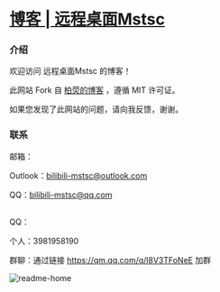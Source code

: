 [博客 | 远程桌面Mstsc](https://bilibili-mstsc.github.io)
================================
### 介绍

欢迎访问 远程桌面Mstsc 的博客！

此网站 Fork 自 [柏荧的博客](https://github.com/qiubaiying/qiubaiying.github.io) ，遵循 MIT 许可证。

如果您发现了此网站的问题，请向我反馈，谢谢。

### 联系

邮箱： 

Outlook：bilibili-mstsc@outlook.com

QQ：bilibili-mstsc@qq.com

![]()

QQ：

个人：3981958190

群聊：通过链接 https://qm.qq.com/q/l8V3TFoNeE 加群


![readme-home](https://github.com/user-attachments/assets/17d9c22b-5196-4e1f-a861-f325af6c8792)
